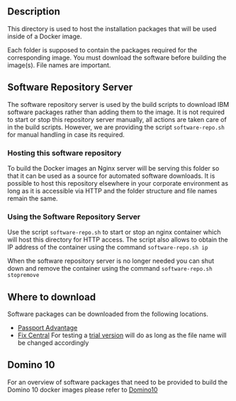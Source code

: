 ## Description

This directory is used to host the installation packages that will be used inside of a Docker image. 

Each folder is supposed to contain the packages required for the corresponding image. You must download the software before building the image(s). File names are important.

##  Software Repository Server
The software repository server is used by the build scripts to download IBM software packages rather than adding them to the image. It is not required to start or stop this repository server manually, all actions are taken care of in the build scripts. However, we are providing the script ```software-repo.sh``` for manual handling in case its required.

### Hosting this software repository

To build the Docker images an Nginx server will be serving this folder so that it can be used as a source for automated software downloads. It is possible to host this repository elsewhere in your corporate environment as long as it is accessible via HTTP and the folder structure and file names remain the same.

### Using the Software Repository Server

Use the script ```software-repo.sh``` to start or stop an nginx container which will host this directory for HTTP access. The script also allows to obtain the IP address of the container using the command ```software-repo.sh ip```

When the software repository server is no longer needed you can shut down and remove the container using the command ```software-repo.sh stopremove```

## Where to download
Software packages can be downloaded from the following locations. 
* [Passport Advantage](https://www-01.ibm.com/software/passportadvantage/pao_customer.html)
* [Fix Central](https://www-945.ibm.com/support/fixcentral)
For testing a [trial version](https://www-01.ibm.com/marketing/iwm/tnd/preconfig.jsp?id=2016-05-21+05%3A25%3A52.674466R) will do as long as the file name will be changed accordingly

## Domino 10
For an overview of software packages that need to be provided to build the Domino 10 docker images please refer to [Domino10](https://github.com/IBM/domino-docker/tree/master/software/domino10)